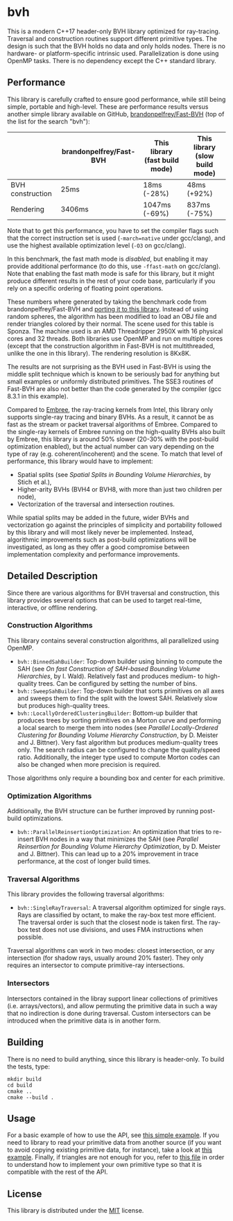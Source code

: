 # bvh

This is a modern C++17 header-only BVH library optimized for ray-tracing. Traversal and
construction routines support different primitive types. The design is such that the
BVH holds no data and only holds nodes. There is no hardware- or platform-specific
intrinsic used. Parallelization is done using OpenMP tasks. There is no dependency
except the C++ standard library.

## Performance

This library is carefully crafted to ensure good performance, while still
being simple, portable and high-level. These are performance results versus another
simple library available on GitHub, [brandonpelfrey/Fast-BVH](https://github.com/brandonpelfrey/Fast-BVH)
(top of the list for the search "bvh"):

|                   | brandonpelfrey/Fast-BVH | This library (fast build mode) | This library (slow build mode) |
|-------------------|-------------------------|--------------------------------|--------------------------------|
| BVH construction  |           25ms          |                18ms (-28%)     |              48ms (+92%)       |
| Rendering         |         3406ms          |              1047ms (-69%)     |             837ms (-75%)       |

Note that to get this performance, you have to set the compiler flags such that the correct
instruction set is used (`-march=native` under gcc/clang), and use the highest available optimization
level (`-O3` on gcc/clang).

In this benchmark, the fast math mode is _disabled_, but enabling it may provide additional
performance (to do this, use `-ffast-math` on gcc/clang). Note that enabling the fast math
mode is safe for this library, but it might produce different results in the rest of your code
base, particularly if you rely on a specific ordering of floating point operations.

These numbers where generated by taking the benchmark code from brandonpelfrey/Fast-BVH
and [porting it to this library](test/benchmark_vs_fastbvh.cpp). Instead of using random
spheres, the algorithm has been modified to load an OBJ file and render triangles colored
by their normal. The scene used for this table is Sponza. The machine used is an AMD
Threadripper 2950X with 16 physical cores and 32 threads. Both libraries use OpenMP and run
on multiple cores (except that the construction algorithm in Fast-BVH is not multithreaded,
unlike the one in this library). The rendering resolution is 8Kx8K.

The results are not surprising as the BVH used in Fast-BVH is using the middle split technique
which is known to be seriously bad for anything but small examples or uniformly distributed
primitives. The SSE3 routines of Fast-BVH are also not better than the code generated by
the compiler (gcc 8.3.1 in this example).

Compared to [Embree](https://github.com/embree/embree), the ray-tracing kernels from Intel, this
library only supports single-ray tracing and binary BVHs. As a result, it cannot be as fast as the
stream or packet traversal algorithms of Embree. Compared to the single-ray kernels of Embree running on the
high-quality BVHs also built by Embree, this library is around 50% slower (20-30% with the post-build
optimization enabled), but the actual number can vary depending on the type of ray (e.g. coherent/incoherent)
and the scene. To match that level of performance, this library would have to implement:

  - Spatial splits (see _Spatial Splits in Bounding Volume Hierarchies_, by Stich et al.),
  - Higher-arity BVHs (BVH4 or BVH8, with more than just two children per node),
  - Vectorization of the traversal and intersection routines.

While spatial splits may be added in the future, wider BVHs and vectorization go against the principles of
simplicity and portability followed by this library and will most likely never be implemented. Instead, algorithmic
improvements such as post-build optimizations will be investigated, as long as they offer a good compromise
between implementation complexity and performance improvements.

## Detailed Description

Since there are various algorithms for BVH traversal and construction, this library provides
several options that can be used to target real-time, interactive, or offline rendering.

### Construction Algorithms

This library contains several construction algorithms, all parallelized using OpenMP.

 - `bvh::BinnedSahBuilder`: Top-down builder using binning to compute the SAH (see
   _On fast Construction of SAH-based Bounding Volume Hierarchies_, by I. Wald). Relatively fast
   and produces medium- to high-quality trees. Can be configured by setting the number of bins.
 - `bvh::SweepSahBuilder`: Top-down builder that sorts primitives on all axes and sweeps them
   to find the split with the lowest SAH. Relatively slow but produces high-quality trees.
 - `bvh::LocallyOrderedClusteringBuilder`: Bottom-up builder that produces trees by sorting
   primitives on a Morton curve and performing a local search to merge them into nodes (see
   _Parallel Locally-Ordered Clustering for Bounding Volume Hierarchy Construction_,
   by D. Meister and J. Bittner). Very fast algorithm but produces medium-quality trees only.
   The search radius can be configured to change the quality/speed ratio. Additionally,
   the integer type used to compute Morton codes can also be changed when more precision
   is required.

Those algorithms only require a bounding box and center for each primitive.

### Optimization Algorithms

Additionally, the BVH structure can be further improved by running post-build optimizations.

 - `bvh::ParallelReinsertionOptimization`: An optimization that tries to re-insert BVH nodes
   in a way that minimizes the SAH (see _Parallel Reinsertion for Bounding Volume Hierarchy Optimization_,
   by D. Meister and J. Bittner). This can lead up to a 20% improvement in trace performance,
   at the cost of longer build times.

### Traversal Algorithms

This library provides the following traversal algorithms:

 - `bvh::SingleRayTraversal`: A traversal algorithm optimized for single rays.
    Rays are classified by octant, to make the ray-box test more efficient. The
    traversal order is such that the closest node is taken first. The ray-box
    test does not use divisions, and uses FMA instructions when possible.
    
Traversal algorithms can work in two modes: closest intersection,
or any intersection (for shadow rays, usually around 20% faster).
They only requires an intersector to compute primitive-ray intersections.

### Intersectors

Intersectors contained in the libray support linear collections of primitives (i.e. arrays/vectors),
and allow permuting the primitive data in such a way that no indirection is done during traversal.
Custom intersectors can be introduced when the primitive data is in another form.

## Building

There is no need to build anything, since this library is header-only.
To build the tests, type:

    mkdir build
    cd build
    cmake ..
    cmake --build .

## Usage

For a basic example of how to use the API, see [this simple example](test/simple_example.cpp).
If you need to library to read your primitive data from another source (if you want to avoid
copying existing primitive data, for instance), take a look at [this example](test/custom_intersector.cpp).
Finally, if triangles are not enough for you, refer to [this file](test/custom_primitive.cpp)
in order to understand how to implement your own primitive type so that it is compatible
with the rest of the API.

## License

This library is distributed under the [MIT](LICENSE.txt) license.
